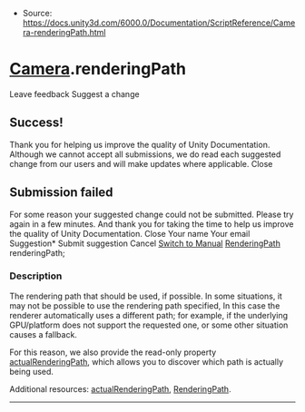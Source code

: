 * Source: https://docs.unity3d.com/6000.0/Documentation/ScriptReference/Camera-renderingPath.html

#  [Camera](https://docs.unity3d.com/6000.0/Documentation/ScriptReference/Camera.html).renderingPath
Leave feedback
Suggest a change
## Success!
Thank you for helping us improve the quality of Unity Documentation. Although we cannot accept all submissions, we do read each suggested change from our users and will make updates where applicable.
Close
## Submission failed
For some reason your suggested change could not be submitted. Please <a>try again</a> in a few minutes. And thank you for taking the time to help us improve the quality of Unity Documentation.
Close
Your name Your email Suggestion* Submit suggestion
Cancel
[Switch to Manual](https://docs.unity3d.com/6000.0/Documentation/Manual/class-Camera.html "Go to Camera Component in the Manual")
[RenderingPath](https://docs.unity3d.com/6000.0/Documentation/ScriptReference/RenderingPath.html) renderingPath; 
### Description
The rendering path that should be used, if possible.
In some situations, it may not be possible to use the rendering path specified, In this case the renderer automatically uses a different path; for example, if the underlying GPU/platform does not support the requested one, or some other situation causes a fallback.  
  
For this reason, we also provide the read-only property [actualRenderingPath](https://docs.unity3d.com/6000.0/Documentation/ScriptReference/Camera-actualRenderingPath.html), which allows you to discover which path is actually being used.  
  
Additional resources: [actualRenderingPath](https://docs.unity3d.com/6000.0/Documentation/ScriptReference/Camera-actualRenderingPath.html), [RenderingPath](https://docs.unity3d.com/6000.0/Documentation/ScriptReference/RenderingPath.html).
* * *
